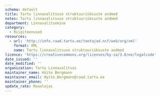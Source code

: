 ```yaml
---
schema: default
title: Tartu linnavalitsuse struktuuriüksuste andmed
notes: Tartu linnavalitsuse struktuuriüksuste andmed
department: Linnavalitsemine
category:
  - Riigiteenused
resources:
  - url: 'http://info.raad.tartu.ee/tootajad.nsf/web/org/xml'
    format: XML
    name: Tartu linnavalitsuse struktuuriüksuste andmed
licence: 'https://creativecommons.org/licenses/by-sa/3.0/ee/legalcode'
date_issued: ''
date_modified: ''
organization: Tartu Linnavalitsus
maintainer_name: Hüite Bergmann
maintainer_email: Hyite.Bergmann@raad.tartu.ee
maintainer_phone: ''
update_rate: Reaalajas
---
```

